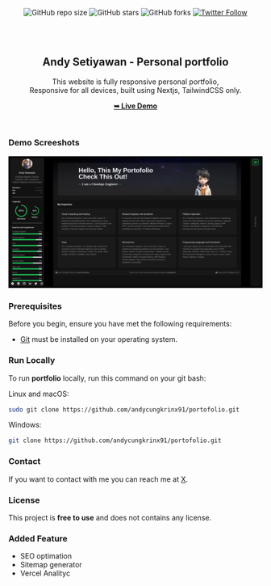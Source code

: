 <div align="center">
  
  ![GitHub repo size](https://img.shields.io/github/repo-size/andycungkrinx91/portfolio-andy-setiyawan)
  ![GitHub stars](https://img.shields.io/github/stars/andycungkrinx91/portfolio-andy-setiyawan?style=social)
  ![GitHub forks](https://img.shields.io/github/forks/andycungkrinx91/portfolio-andy-setiyawan?style=social)
  [![Twitter Follow](https://img.shields.io/twitter/follow/AndyCungkrinx?style=social)](https://twitter.com/intent/follow?screen_name=AndyCungkrinx)

  <br />
  <br />

  <h2 align="center">Andy Setiyawan - Personal portfolio</h2>

This website is fully responsive personal portfolio, <br />Responsive for all devices, built using Nextjs, TailwindCSS only.

<a href="https://portfolio-andy-setiyawan.vercel.app/"><strong>➥ Live Demo</strong></a>

</div>

<br />

### Demo Screeshots

![Andy Portfolio Desktop Demo](./public/readme-images/portfolio.png "Desktop Demo")

### Prerequisites

Before you begin, ensure you have met the following requirements:

- [Git](https://git-scm.com/downloads "Download Git") must be installed on your operating system.

### Run Locally

To run **portfolio** locally, run this command on your git bash:

Linux and macOS:

```bash
sudo git clone https://github.com/andycungkrinx91/portofolio.git
```

Windows:

```bash
git clone https://github.com/andycungkrinx91/portofolio.git
```

### Contact

If you want to contact with me you can reach me at [X](https://x.com/AndyCungkrinx).

### License

This project is **free to use** and does not contains any license.

### Added Feature
- SEO optimation
- Sitemap generator
- Vercel Analityc
